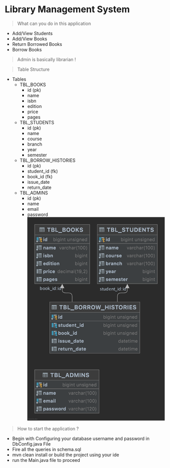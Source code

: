 # Library Management System

> What can you do in this application
* Add/View Students
* Add/View Books
* Return Borrowed Books
* Borrow Books
>Admin is basically librarian !

> Table Structure
* Tables
    * TBL_BOOKS
        * id (pk)
        * name
        * isbn
        * edition
        * price
        * pages
    * TBL_STUDENTS
        * id (pk)
        * name
        * course
        * branch
        * year
        * semester
    * TBL_BORROW_HISTORIES
      * id (pk)
      * student_id (fk)
      * book_id (fk)
      * issue_date
      * return_date
    * TBL_ADMINS
        * id (pk)
        * name
        * email
        * password
 ![Schema](LMSSchema.png)
> How to start the application ?
* Begin with Configuring your database username and password in DbConfig.java File 
* Fire all the queries in schema.sql
* mvn clean install or build the project using your ide
* run the Main.java file to proceed